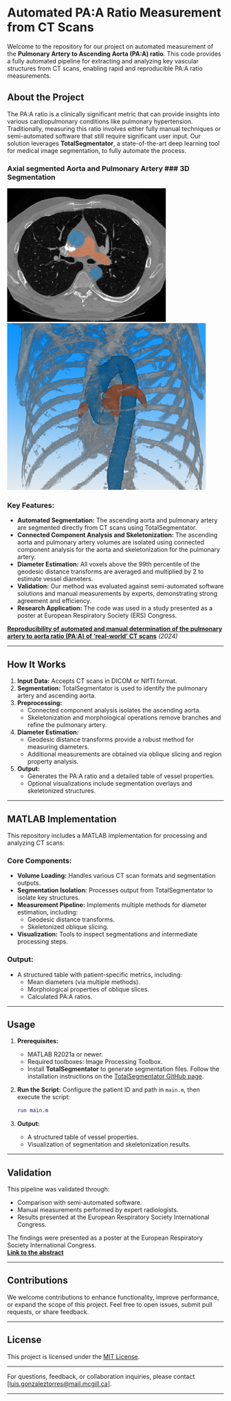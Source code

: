 # Automated PA:A Ratio Measurement from CT Scans 

Welcome to the repository for our project on automated measurement of the **Pulmonary Artery to Ascending Aorta (PA:A) ratio**. This code provides a fully automated pipeline for extracting and analyzing key vascular structures from CT scans, enabling rapid and reproducible PA:A ratio measurements.

## About the Project

The PA:A ratio is a clinically significant metric that can provide insights into various cardiopulmonary conditions like pulmonary hypertension. Traditionally, measuring this ratio involves either fully manual techniques or semi-automated software that still require significant user input. Our solution leverages **TotalSegmentator**, a state-of-the-art deep learning tool for medical image segmentation, to fully automate the process.

### **Axial segmented Aorta and Pulmonary Artery** ### **3D Segmentation**
![Segmentation on ct](PicturePAA1.png) ![Segmentation alone](Picturepaa3.png)

### Key Features:
- **Automated Segmentation:** The ascending aorta and pulmonary artery are segmented directly from CT scans using TotalSegmentator.
- **Connected Component Analysis and Skeletonization:** The ascending aorta and pulmonary artery volumes are isolated using connected component analysis for the aorta and skeletonization for the pulmonary artery.
- **Diameter Estimation:** All voxels above the 99th percentile of the geodesic distance transforms are averaged and multiplied by 2 to estimate vessel diameters.
- **Validation:** Our method was evaluated against semi-automated software solutions and manual measurements by experts, demonstrating strong agreement and efficiency.
- **Research Application:** The code was used in a study presented as a poster at European Respiratory Society (ERS) Congress. 

[**Reproducibility of automated and manual determination of the pulmonary artery to aorta ratio (PA:A) of ‘real-world’ CT scans**](https://publications.ersnet.org/content/erj/64/suppl68/pa1657) *(2024)*

---

## How It Works


1. **Input Data:** Accepts CT scans in DICOM or NIfTI format.
2. **Segmentation:** TotalSegmentator is used to identify the pulmonary artery and ascending aorta.
3. **Preprocessing:**
   - Connected component analysis isolates the ascending aorta.
   - Skeletonization and morphological operations remove branches and refine the pulmonary artery.
4. **Diameter Estimation:**
   - Geodesic distance transforms provide a robust method for measuring diameters.
   - Additional measurements are obtained via oblique slicing and region property analysis.
5. **Output:** 
   - Generates the PA:A ratio and a detailed table of vessel properties.
   - Optional visualizations include segmentation overlays and skeletonized structures.

---

## MATLAB Implementation

This repository includes a MATLAB implementation for processing and analyzing CT scans:

### Core Components:
- **Volume Loading:** Handles various CT scan formats and segmentation outputs.
- **Segmentation Isolation:** Processes output from TotalSegmentator to isolate key structures.
- **Measurement Pipeline:** Implements multiple methods for diameter estimation, including:
  - Geodesic distance transforms.
  - Skeletonized oblique slicing.
- **Visualization:** Tools to inspect segmentations and intermediate processing steps.

### Output:
- A structured table with patient-specific metrics, including:
  - Mean diameters (via multiple methods).
  - Morphological properties of oblique slices.
  - Calculated PA:A ratios.

---

## Usage

1. **Prerequisites:**
   - MATLAB R2021a or newer.
   - Required toolboxes: Image Processing Toolbox.
   - Install **TotalSegmentator** to generate segmentation files.    Follow the installation instructions on the [TotalSegmentator GitHub page](https://github.com/wasserth/TotalSegmentator).

2. **Run the Script:**
   Configure the patient ID and path in `main.m`, then execute the script:
   ```matlab
   run main.m
   ```

3. **Output:**
   - A structured table of vessel properties.
   - Visualization of segmentation and skeletonization results.

---

## Validation

This pipeline was validated through:
- Comparison with semi-automated software.
- Manual measurements performed by expert radiologists.
- Results presented at the European Respiratory Society International Congress.  

The findings were presented as a poster at the European Respiratory Society International Congress.  
[**Link to the abstract**](https://publications.ersnet.org/content/erj/64/suppl68/pa1657)

---

## Contributions

We welcome contributions to enhance functionality, improve performance, or expand the scope of this project. Feel free to open issues, submit pull requests, or share feedback.

---

## License

This project is licensed under the [MIT License](LICENSE).

---

For questions, feedback, or collaboration inquiries, please contact [luis.gonzaleztorres@mail.mcgill.ca].

---
